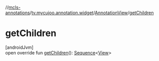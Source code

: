 //[mcls-annotations](../../../index.md)/[tv.mycujoo.annotation.widget](../index.md)/[AnnotationView](index.md)/[getChildren](get-children.md)

# getChildren

[androidJvm]\
open override fun [getChildren](get-children.md)(): [Sequence](https://kotlinlang.org/api/latest/jvm/stdlib/kotlin.sequences/-sequence/index.html)&lt;[View](https://developer.android.com/reference/kotlin/android/view/View.html)&gt;
